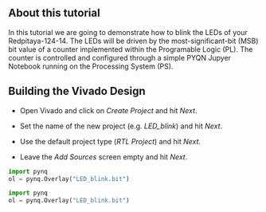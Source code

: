 ## About this tutorial
In this tutorial we are going to demonstrate how to blink the LEDs of your Redpitaya-124-14. The LEDs will be driven by the most-significant-bit (MSB) bit value of a counter implemented within the Programable Logic (PL). The counter is controlled and configured through a simple PYQN Jupyer Notebook running on the Processing System (PS). 

## Building the Vivado Design
* Open Vivado and click on *Create Project* and hit _Next_.

* Set the name of the new project (e.g. _LED_blink_) and hit _Next_.

* Use the default project type (_RTL Project_) and hit _Next_.

* Leave the _Add Sources_ screen empty and hit _Next_.

```python
import pynq
ol = pynq.Overlay("LED_blink.bit")
```

```python
import pynq
ol = pynq.Overlay("LED_blink.bit")
```